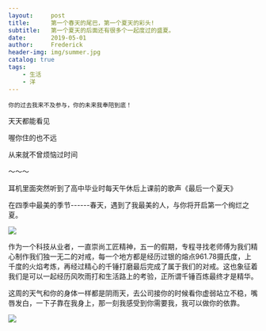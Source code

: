 ```yaml
---
layout:     post
title:      第一个春天的尾巴，第一个夏天的彩头! 
subtitle:   第一个夏天的后面还有很多个一起度过的盛夏。
date:       2019-05-01
author:     Frederick
header-img: img/summer.jpg
catalog: true
tags:
    - 生活
    - 洋
---
```


```
你的过去我来不及参与，你的未来我奉陪到底！
```

天天都能看见

喔你住的也不远

从来就不曾烦恼过时间

～～～

耳机里面突然听到了高中毕业时每天午休后上课前的歌声《最后一个夏天》

在四季中最美的季节------春天，遇到了我最美的人，与你将开启第一个绚烂之夏。

![](https://github.com/FrederickHou/FrederickHou.github.io/blob/master/img/summer1.jpg?raw=true)

作为一个科技从业者，一直崇尚工匠精神，五一的假期，专程寻找老师傅为我们精心制作我们独一无二的对戒，每一个地方都是经历过银的熔点961.78摄氏度，上千度的火焰考炼，再经过精心的千锤打磨最后完成了属于我们的对戒。这也象征着我们是可以一起经历风吹雨打和生活路上的考验，正所谓千锤百炼最终才是精华。

这周的天气和你的身体一样都是阴雨天，去公司接你的时候看你虚弱站立不稳，嘴唇发白，一下子靠在我身上，那一刻我感受到你需要我，我可以做你的依靠。

![](https://github.com/FrederickHou/FrederickHou.github.io/blob/master/img/summer2.jpg?raw=true)




